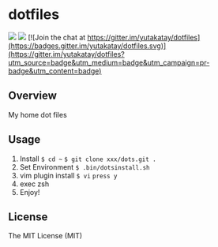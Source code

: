 dotfiles
===========

![](http://img.shields.io/badge/license-MIT-blue.svg?style=flat-square)
![](https://img.shields.io/badge/platform-Linux-808080.svg?style=flat-square)
[![Join the chat at https://gitter.im/yutakatay/dotfiles](https://badges.gitter.im/yutakatay/dotfiles.svg)](https://gitter.im/yutakatay/dotfiles?utm_source=badge&utm_medium=badge&utm_campaign=pr-badge&utm_content=badge)


Overview
---------

My home dot files


Usage
---------

1. Install
`$ cd ~`
`$ git clone xxx/dots.git .`
3. Set Environment
`$ .bin/dotsinstall.sh`
4. vim plugin install
`$ vi`
`press y`
5. exec zsh
6. Enjoy!

License
---------

The MIT License (MIT)


